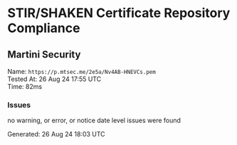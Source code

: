 # STIR/SHAKEN Certificate Repository Compliance

## Martini Security

Name: `https://p.mtsec.me/2e5a/Nv4AB-HNEVCs.pem`\
Tested At: 26 Aug 24 17:55 UTC\
Time: 82ms

### Issues

no warning, or error, or notice date level issues were found

Generated: 26 Aug 24 18:03 UTC